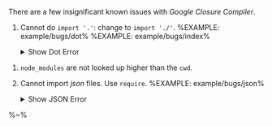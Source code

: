 There are a few insignificant known issues with _Google Closure Compiler_.

1. Cannot do `import '.'`: change to `import './'`.
    %EXAMPLE: example/bugs/dot%
    %EXAMPLE: example/bugs/index%
    <details>
    <summary>Show Dot Error</summary>

    %FORK src/depack example/bugs/dot%
    </details>
<!-- 1. Cannot destructure error in `catch` block.
    %EXAMPLE: example/bugs/catch%
    <details>
    <summary>Show Catch Error</summary>

    %FORK src/depack example/bugs/catch -c%
    </details> -->
1. `node_modules` are not looked up higher than the `cwd`.
1. Cannot import _json_ files. Use `require`.
    %EXAMPLE: example/bugs/json%
    <details>
    <summary>Show JSON Error</summary>

    %FORK src/depack example/bugs/json -c%
    </details>

%~%